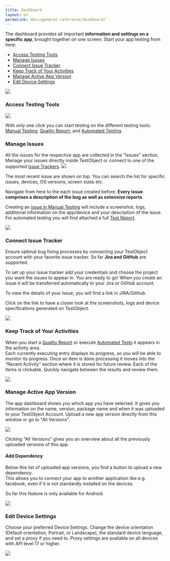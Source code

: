 ```yaml
---
title: Dashboard
layout: en
permalink: docs/general-reference/dashboard/
---
```


The dashboard provides all important <b>information and settings on a specific app</b>, brought together on one screen. Start your app testing from here:
<ul>
    <li><a href="#tool-access">Access Testing Tools</a></li>
    <li><a href="#issues">Manage Issues</a></li>
    <li><a href="#issue-tracker">Connect Issue Tracker</a></li>
    <li><a href="#activities">Keep Track of Your Activities</a></li>
    <li><a href="#app-versions">Manage Active App Version</a></li>
    <li><a href="#device-settings">Edit Device Settings</a></li>
</ul>

<img class="center shadow" src="/img/dashboard/app-dashboard.png">

<h3 id="tool-access">Access Testing Tools</h3>
<img class="center shadow" src="/img/dashboard/dashboard-testing.png">
 
 With only one click you can start testing on the different testing tools: <a href="/docs/testing-tools/manual-testing/">Manual Testing</a>, <a href="/docs/testing-tools/quality-report/">Quality Report</a>, and <a href="/docs/general-reference/automation/">Automated Testing</a>.
 
<h3 id="issues">Manage Issues</h3>
All the issues for the respective app are collected in the "Issues" section. Manage your issues directly inside TestObject or connect to one of the supported <a href="#issue-tracker">Issue Trackers</a>.

<img class="center shadow" src="/img/dashboard/issues.png">


The most recent issue are shown on top. You can search the list for specific issues, devices, OS versions, screen sizes etc.

Navigate from here to the each issue created before. <strong>Every issue comprises a description of the bug as well as extensive reports</strong>. 

Creating an <a href="/docs/testing-tools/manual-testing/#create-issue">issue in Manual Testing</a> will include a screenshot, logs, additional information on the app/device and your description of the issue.<br>
For automated testing you will find attached a full <a href="/docs/general-reference/automation/reporting/">Test Report</a>.

<img class="center shadow" src="/img/dashboard/issuelist.png">

<h3 id="issue-tracker">Connect Issue Tracker</h3>

Ensure optimal bug fixing processes by connecting your TestObject account with your favorite issue tracker. So far <strong>Jira and GitHub</strong> are supported.

To set up your issue tracker add your credentials and choose the project you want the issues to appear in. You are ready to go! 
When you create an issue it will be transferred automatically to your Jira or GitHub account. 

To view the details of your issue, you will find a  link in JIRA/GitHub. 

Click on the link to have a closer look at the screenshots, logs and device specifications generated on TestObject.

<img class="center shadow" src="/img/dashboard/jira-github.png">

<h3 id="activities">Keep Track of Your Activities</h3>

When you start a <a href="/docs/testing-tools/quality-report/">Quality Report</a> or execute <a href="/docs/general-reference/automation/">Automated Tests</a> it appears in the activity area.<br>
Each currently executing entry displays its progress, so you will be able to monitor its progress. Once an item is done processing it moves into the “Recent Activity” section where it is stored for future review. Each of the items is clickable. Quickly navigate between the results and review them.

<img class="center shadow" src="/img/dashboard/activity.png">

<h3 id="app-versions">Manage Active App Version</h3>

The app dashboard shows you which app you have selected. It gives you information on the name, version, package name and when it was uploaded to your TestObject Account. Upload a new app version directly from this window or go to "All Versions".

<img class="center shadow" src="/img/dashboard/active_version.png">

Clicking "All Versions" gives you an overview about all the previously uploaded versions of this app. 

<h4>Add Dependency</h4>
Below this list of uploaded app versions, you find a button to upload a new dependency.<br>
This allows you to connect your app to another application like e.g. facebook, even if it is not standardly installed on the devices.<br>

So far this feature is only available for Android.

<img class="center shadow" src="/img/dashboard/dependancy.png">

<h3 id="device-settings">Edit Device Settings</h3>

Choose your preferred Device Settings. Change the device orientation (Default orientation, Portrait, or Landscape), the standard device language, and set a proxy if you need to. Proxy settings are available on all devices with API level 17 or higher.

<img class="center shadow" src="/img/dashboard/device-settings.png">


<!--<h3 id="activity-stream">Activity Stream</h3>-->
